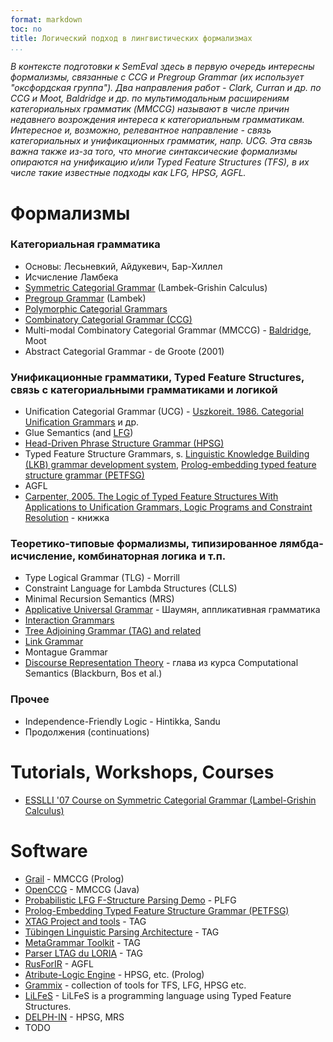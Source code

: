 ```yaml
---
format: markdown
toc: no
title: Логический подход в лингвистических формализмах
...
```


*В контексте подготовки к SemEval здесь в первую очередь интересны формализмы, связанные с CCG и Pregroup Grammar (их использует "оксфордская группа"). Два направления работ - Clark, Curran и др. по CCG и Moot, Baldridge и др. по мультимодальным расширениям категориальных грамматик (MMCCG) называют в числе причин недавнего возрождения интереса к категориальным грамматикам. Интересное и, возможно, релевантное направление - связь категориальных и унификационных грамматик, напр. UCG. Эта связь важна также из-за того, что многие синтаксические формализмы опираются на унификацию и/или Typed Feature Structures (TFS), в их числе такие известные подходы как LFG, HPSG, AGFL.*

# Формализмы

### Категориальная грамматика

 * Основы: Лесьневкий, Айдукевич, Бар-Хиллел
 * Исчисление Ламбека
 * [Symmetric Categorial Grammar](http://symcg.pbworks.com/w/page/12332223/Lectures) (Lambek-Grishin Calculus)
 * [Pregroup Grammar](http://www.unich.it/~casadio/ricerca/slidescope.pdf) (Lambek)
 * [Polymorphic Categorial Grammars](http://www.cs.toronto.edu/~tfowler/parsingwithcg/)
 * [Combinatory Categorial Grammar (CCG)](http://groups.inf.ed.ac.uk/ccg/index.html)
 * Multi-modal Combinatory Categorial Grammar (MMCCG) - [Baldridge](http://www.jasonbaldridge.com/papers), Moot
 * Abstract Categorial Grammar - de Groote (2001)

### Унификационные грамматики, Typed Feature Structures, связь с категориальными грамматиками и логикой

 * Unification Categorial Grammar (UCG) - [Uszkoreit. 1986. Categorial Unification Grammars](http://citeseerx.ist.psu.edu/viewdoc/summary?doi=10.1.1.14.8656) и др.
 * Glue Semantics (and [LFG](http://www.essex.ac.uk/linguistics/external/LFG/))
 * [Head-Driven Phrase Structure Grammar (HPSG)](http://hpsg.stanford.edu/)
 * Typed Feature Structure Grammars, s. [Linguistic Knowledge Building (LKB) grammar development system](http://moin.delph-in.net/LkbTop), [Prolog-embedding typed feature structure grammar (PETFSG)](http://stp.ling.uu.se/~matsd/petfsg/)
 * AGFL
 * [Carpenter, 2005. The Logic of Typed Feature Structures With Applications to Unification Grammars, Logic Programs and Constraint Resolution](http://www.cambridge.org/us/academic/subjects/computer-science/programming-languages-and-applied-logic/logic-typed-feature-structures-applications-unification-grammars-logic-programs-and-constraint-resolution) - книжка

### Теоретико-типовые формализмы, типизированное лямбда-исчисление, комбинаторная логика и т.п.

 * Type Logical Grammar (TLG) - Morrill
 * Constraint Language for Lambda Structures (CLLS)
 * Minimal Recursion Semantics (MRS)
 * [Applicative Universal Grammar](http://www.haskell.org/haskellwiki/Libraries_and_tools/Linguistics/Applicative_universal_grammar) - Шаумян, аппликативная грамматика
 * [Interaction Grammars](http://wikilligramme.loria.fr/doku.php?id=ig:ig)
 * [Tree Adjoining Grammar (TAG) and related](http://en.wikipedia.org/wiki/Tree-adjoining_grammar) 
 * [Link Grammar](http://www.link.cs.cmu.edu/link/)
 * Montague Grammar
 * [Discourse Representation Theory](http://www.coli.uni-saarland.de/projects/milca/courses/comsem/html/node205.html) - глава из курса Computational Semantics (Blackburn, Bos et al.)

### Прочее

 * Independence-Friendly Logic - Hintikka, Sandu
 * Продолжения (continuations)

# Tutorials, Workshops, Courses

 * [ESSLLI '07 Course on Symmetric Categorial Grammar (Lambel-Grishin Calculus)](http://symcg.pbworks.com/w/page/12332223/Lectures)


# Software

 * [Grail](http://www.labri.fr/perso/moot/grail.html) - MMCCG (Prolog)
 * [OpenCCG](https://github.com/OpenCCG/openccg) - MMCCG (Java)
 * [Probabilistic LFG F-Structure Parsing Demo](http://lfg-demo.computing.dcu.ie/lfgparser.html) - PLFG
 * [Prolog-Embedding Typed Feature Structure Grammar (PETFSG)](http://stp.lingfil.uu.se/~matsd/petfsg/II.2/)
 * [XTAG Project and tools](http://www.cis.upenn.edu/~xtag/) - TAG
 * [Tübingen Linguistic Parsing Architecture](https://sourcesup.renater.fr/tulipa/) - TAG
 * [MetaGrammar Toolkit](http://mgkit.gforge.inria.fr/) - TAG
 * [Parser LTAG du LORIA](http://www.loria.fr/~azim/LLP2/help/fr/index.html) - TAG
 * [RusForIR](http://project.phil.spbu.ru/AGFL/rus/) - AGFL
 * [Atribute-Logic Engine](http://www.cs.toronto.edu/~gpenn/ale.html) - HPSG, etc. (Prolog)
 * [Grammix](http://hpsg.fu-berlin.de/Software/Grammix/) - collection of tools for TFS, LFG, HPSG etc.
 * [LiLFeS](http://www.nactem.ac.uk/lilfes/) - LiLFeS is a programming language using Typed Feature Structures.
 * [DELPH-IN](http://www.delph-in.net/wiki/index.php/Home) - HPSG, MRS
 * TODO